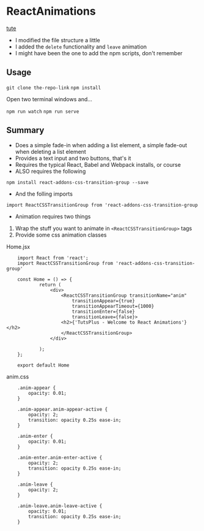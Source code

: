 # ReactAnimations

[tute](https://code.tutsplus.com/tutorials/introduction-to-animations-in-reactjs--cms-28083)

* I modified the file structure a little
* I added the `delete` functionality and `leave` animation
* I might have been the one to add the npm scripts, don't remember


## Usage

`git clone the-repo-link`
`npm install`

Open two terminal windows and...

`npm run watch`
`npm run serve`

## Summary

* Does a simple fade-in when adding a list element, a simple fade-out when deleting a list element
* Provides a text input and two buttons, that's it
* Requires the typical React, Babel and Webpack installs, or course
* ALSO requires the following

`npm install react-addons-css-transition-group --save`

* And the folling imports

`import ReactCSSTransitionGroup from 'react-addons-css-transition-group`

* Animation requires two things

1. Wrap the stuff you want to animate in `<ReactCSSTransitionGroup>` tags
2. Provide some css animation classes


Home.jsx


		import React from 'react';
		import ReactCSSTransitionGroup from 'react-addons-css-transition-group'

		const Home = () => {
				return (
					<div>
						<ReactCSSTransitionGroup transitionName="anim"
							transitionAppear={true}
							transitionAppearTimeout={1000}
							transitionEnter={false}
							transitionLeave={false}>
						<h2>{'TutsPlus - Welcome to React Animations'}</h2>
						</ReactCSSTransitionGroup>
					</div>

				);
		};

		export default Home




anim.css

		.anim-appear {
			opacity: 0.01;
		}

		.anim-appear.anim-appear-active {
			opacity: 2;
			transition: opacity 0.25s ease-in;
		}

		.anim-enter {
			opacity: 0.01;
		}

		.anim-enter.anim-enter-active {
			opacity: 2;
			transition: opacity 0.25s ease-in;
		}

		.anim-leave {
			opacity: 2;
		}

		.anim-leave.anim-leave-active {
			opacity: 0.01;
			transition: opacity 0.25s ease-in;
		}
